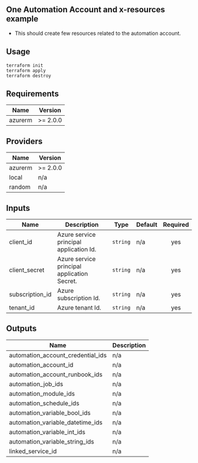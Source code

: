 ## One Automation Account and x-resources example

- This should create few resources related to the automation account.

## Usage
```
terraform init
terraform apply
terraform destroy
```
<!-- BEGINNING OF PRE-COMMIT-TERRAFORM DOCS HOOK -->
## Requirements

| Name | Version |
|------|---------|
| azurerm | >= 2.0.0 |

## Providers

| Name | Version |
|------|---------|
| azurerm | >= 2.0.0 |
| local | n/a |
| random | n/a |

## Inputs

| Name | Description | Type | Default | Required |
|------|-------------|------|---------|:--------:|
| client\_id | Azure service principal application Id. | `string` | n/a | yes |
| client\_secret | Azure service principal application Secret. | `string` | n/a | yes |
| subscription\_id | Azure subscription Id. | `string` | n/a | yes |
| tenant\_id | Azure tenant Id. | `string` | n/a | yes |

## Outputs

| Name | Description |
|------|-------------|
| automation\_account\_credential\_ids | n/a |
| automation\_account\_id | n/a |
| automation\_account\_runbook\_ids | n/a |
| automation\_job\_ids | n/a |
| automation\_module\_ids | n/a |
| automation\_schedule\_ids | n/a |
| automation\_variable\_bool\_ids | n/a |
| automation\_variable\_datetime\_ids | n/a |
| automation\_variable\_int\_ids | n/a |
| automation\_variable\_string\_ids | n/a |
| linked\_service\_id | n/a |

<!-- END OF PRE-COMMIT-TERRAFORM DOCS HOOK -->
